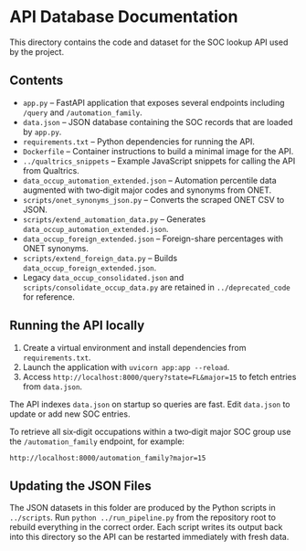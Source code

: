 # API Database Documentation

This directory contains the code and dataset for the SOC lookup API used by the project.

## Contents

- `app.py` – FastAPI application that exposes several endpoints including `/query` and `/automation_family`.
- `data.json` – JSON database containing the SOC records that are loaded by `app.py`.
- `requirements.txt` – Python dependencies for running the API.
- `Dockerfile` – Container instructions to build a minimal image for the API.
- `../qualtrics_snippets` – Example JavaScript snippets for calling the API from Qualtrics.
- `data_occup_automation_extended.json` – Automation percentile data augmented with two‑digit major codes and synonyms from ONET.
- `scripts/onet_synonyms_json.py` – Converts the scraped ONET CSV to JSON.
- `scripts/extend_automation_data.py` – Generates `data_occup_automation_extended.json`.
- `data_occup_foreign_extended.json` – Foreign-share percentages with ONET synonyms.
- `scripts/extend_foreign_data.py` – Builds `data_occup_foreign_extended.json`.
- Legacy `data_occup_consolidated.json` and `scripts/consolidate_occup_data.py` are retained in `../deprecated_code` for reference.

## Running the API locally

1. Create a virtual environment and install dependencies from `requirements.txt`.
2. Launch the application with `uvicorn app:app --reload`.
3. Access `http://localhost:8000/query?state=FL&major=15` to fetch entries from `data.json`.

The API indexes `data.json` on startup so queries are fast. Edit `data.json` to update or add new SOC entries.

To retrieve all six‑digit occupations within a two‑digit major SOC group use the `/automation_family` endpoint, for example:

```
http://localhost:8000/automation_family?major=15
```

## Updating the JSON Files

The JSON datasets in this folder are produced by the Python scripts in
`../scripts`. Run `python ../run_pipeline.py` from the repository root to
rebuild everything in the correct order. Each script writes its output back into
this directory so the API can be restarted immediately with fresh data.
